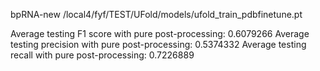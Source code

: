 bpRNA-new  /local4/fyf/TEST/UFold/models/ufold_train_pdbfinetune.pt

Average testing F1 score with pure post-processing:  0.6079266
Average testing precision with pure post-processing:  0.5374332
Average testing recall with pure post-processing:  0.7226889